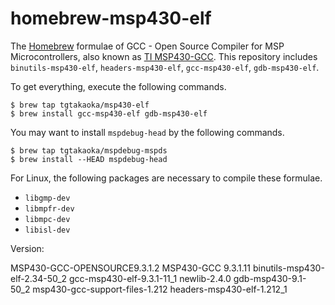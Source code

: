 homebrew-msp430-elf
===================

The [Homebrew][] formulae of GCC - Open Source Compiler for MSP
Microcontrollers, also known as [TI MSP430-GCC][]. This repository includes
`binutils-msp430-elf`, `headers-msp430-elf`, `gcc-msp430-elf`,
`gdb-msp430-elf`.

To get everything, execute the following commands.

    $ brew tap tgtakaoka/msp430-elf
    $ brew install gcc-msp430-elf gdb-msp430-elf

You may want to install `mspdebug-head` by the following commands.

    $ brew tap tgtakaoka/mspdebug-mspds
    $ brew install --HEAD mspdebug-head

For Linux, the following packages are necessary to compile these formulae.

  * `libgmp-dev`
  * `libmpfr-dev`
  * `libmpc-dev`
  * `libisl-dev`

Version:

  MSP430-GCC-OPENSOURCE9.3.1.2
    MSP430-GCC 9.3.1.11
      binutils-msp430-elf-2.34-50_2
      gcc-msp430-elf-9.3.1-11_1
      newlib-2.4.0
      gdb-msp430-9.1-50_2
    msp430-gcc-support-files-1.212
      headers-msp430-elf-1.212_1

[Homebrew]: https://brew.sh/
[TI MSP430-GCC]: http://www.ti.com/tool/MSP430-GCC-OPENSOURCE
